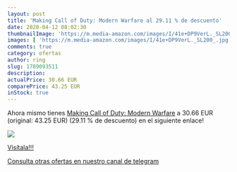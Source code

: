 ```yaml
---
layout: post
title: 'Making Call of Duty: Modern Warfare al 29.11 % de descuento'
date: 2020-04-12 08:02:30
thumbnailImage: 'https://m.media-amazon.com/images/I/41e+DP9VerL._SL200_.jpg'
images: [ 'https://m.media-amazon.com/images/I/41e+DP9VerL._SL200_.jpg' ]
comments: true
category: ofertas
author: ring
slug: 1789093511
description:
actualPrice: 30.66 EUR
comparePrice: 43.25 EUR
inStock: true
---
```


Ahora mismo tienes [Making Call of Duty: Modern Warfare](https://www.amazon.com/dp/1789093511/?tag=redken08-20) a 30.66 EUR (original: 43.25 EUR) (29.11 %  de descuento) en el siguiente enlace!

[![](https://m.media-amazon.com/images/I/41e+DP9VerL._SL200_.jpg)](https://www.amazon.com/dp/1789093511/?tag=redken08-20)

[Visítala!!!](https://www.amazon.com/dp/1789093511/?tag=redken08-20)

[Consulta otras ofertas en nuestro canal de telegram](https://t.me/s/ofertas25)
